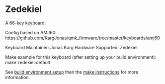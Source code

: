 Zedekiel
===

A 66-key keyboard.

Config based on AMJ60: https://github.com/KargJonas/qmk_firmware/tree/master/keyboards/amj60

Keyboard Maintainer: Jonas Karg
Hardware Supported: Zedekiel  

Make example for this keyboard (after setting up your build environment):
  make zedekiel:default

See [build environment setup](https://docs.qmk.fm/#/getting_started_build_tools) then the [make instructions](https://docs.qmk.fm/#/getting_started_make_guide) for more information.
